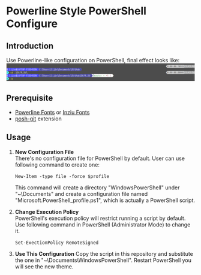 # **Powerline Style PowerShell Configure**

## **Introduction**
Use Powerline-like configuration on PowerShell, final effect looks like:  
![effect](effect.PNG)

## **Prerequisite**
- [Powerline Fonts](https://github.com/powerline/fonts) or [Inziu Fonts](https://be5invis.github.io/Iosevka/inziu.html)
- [posh-git](https://github.com/dahlbyk/posh-git) extension

## **Usage**
1. **New Configuration File**  
    There's no configuration file for PowerShell by default. User can use following command to create one:
    ```shell
    New-Item -type file -force $profile
    ```
    This command will create a directory "WindowsPowerShell" under "~\Documents\" and create a configuration file named "Microsoft.PowerShell_profile.ps1", which is actually a PowerShell script.  
       
2. **Change Execution Policy**  
    PowerShell's execution policy will restrict running a script by default. Use following command in PowerShell (Administrator Mode) to change it.
    ```shell
    Set-ExectionPolicy RemoteSigned
    ```

3. **Use This Configuration**
    Copy the script in this repository and substitute the one in "~\Documents\WindowsPowerShell". Restart PowerShell you will see the new theme.